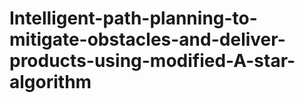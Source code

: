 # Intelligent-path-planning-to-mitigate-obstacles-and-deliver-products-using-modified-A-star-algorithm